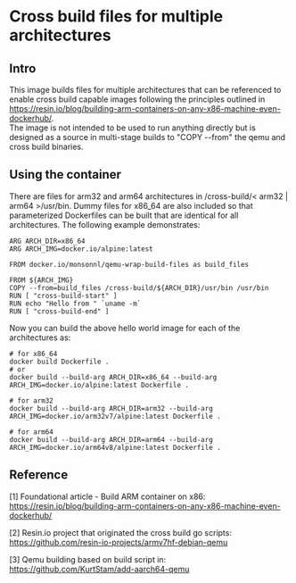 # Cross build files for multiple architectures

## Intro

This image builds files for multiple architectures that can be referenced
to enable cross build capable images following the principles outlined in
https://resin.io/blog/building-arm-containers-on-any-x86-machine-even-dockerhub/.  
The image is not intended to be used to run anything directly but is designed as
a source in  multi-stage builds to "COPY --from" the qemu and cross build binaries.

## Using the container

There are files for arm32 and arm64 architectures in /cross-build/< arm32 | arm64 >/usr/bin.  Dummy
files for x86_64 are also included so that parameterized Dockerfiles can be built
that are identical for all architectures.  The following example demonstrates:

```
ARG ARCH_DIR=x86_64
ARG ARCH_IMG=docker.io/alpine:latest

FROM docker.io/monsonnl/qemu-wrap-build-files as build_files

FROM ${ARCH_IMG}
COPY --from=build_files /cross-build/${ARCH_DIR}/usr/bin /usr/bin
RUN [ "cross-build-start" ]
RUN echo "Hello from " `uname -m`
RUN [ "cross-build-end" ]
```
Now you can build the above hello world image for each of the architectures as:

```
# for x86_64
docker build Dockerfile .
# or
docker build --build-arg ARCH_DIR=x86_64 --build-arg ARCH_IMG=docker.io/alpine:latest Dockerfile .

# for arm32
docker build --build-arg ARCH_DIR=arm32 --build-arg ARCH_IMG=docker.io/arm32v7/alpine:latest Dockerfile .

# for arm64
docker build --build-arg ARCH_DIR=arm64 --build-arg ARCH_IMG=docker.io/arm64v8/alpine:latest Dockerfile .
```

## Reference

[1] Foundational article - Build ARM container on x86: https://resin.io/blog/building-arm-containers-on-any-x86-machine-even-dockerhub/

[2] Resin.io project that originated the cross build go scripts: https://github.com/resin-io-projects/armv7hf-debian-qemu

[3] Qemu building based on build script in: https://github.com/KurtStam/add-aarch64-qemu
